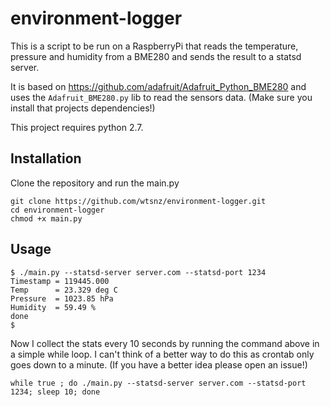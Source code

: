 # environment-logger

This is a script to be run on a RaspberryPi that reads the temperature, pressure
and humidity from a BME280 and sends the result to a statsd server.

It is based on https://github.com/adafruit/Adafruit_Python_BME280 and uses the
`Adafruit_BME280.py` lib to read the sensors data. (Make sure you install that
projects dependencies!)

This project requires python 2.7.

## Installation

Clone the repository and run the main.py

    git clone https://github.com/wtsnz/environment-logger.git
    cd environment-logger
    chmod +x main.py

## Usage

    $ ./main.py --statsd-server server.com --statsd-port 1234
    Timestamp = 119445.000
    Temp      = 23.329 deg C
    Pressure  = 1023.85 hPa
    Humidity  = 59.49 %
    done
    $

Now I collect the stats every 10 seconds by running the command above in a simple while loop. I can't think of a better way to do this as crontab only goes down to a minute. (If you have a better idea please open an issue!)

    while true ; do ./main.py --statsd-server server.com --statsd-port 1234; sleep 10; done
